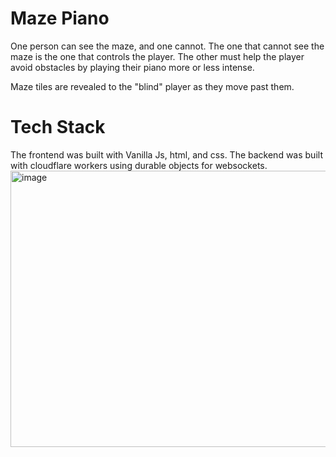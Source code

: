 # Maze Piano
One person can see the maze, and one cannot. The one that cannot see the maze is the one that controls the player. The other must help the player avoid obstacles by playing their piano more or less intense.

Maze tiles are revealed to the "blind" player as they move past them.
# Tech Stack
The frontend was built with Vanilla Js, html, and css. The backend was built with cloudflare workers using durable objects for websockets.
<img width="693" height="442" alt="image" src="https://github.com/user-attachments/assets/433b300c-8c8d-4d0f-b7ef-dd9051216182" />
